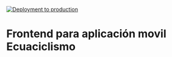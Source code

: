 [![Deployment to production](https://github.com/Betsy-Nazareno/ecuaciclismo/actions/workflows/pipeline.yml/badge.svg)](https://github.com/Betsy-Nazareno/ecuaciclismo/actions/workflows/pipeline.yml)

# Frontend para aplicación movil Ecuaciclismo

